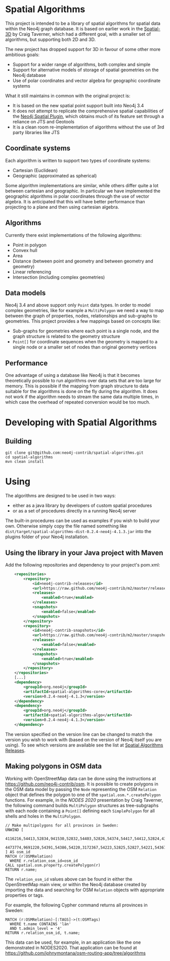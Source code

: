 # Spatial Algorithms

This project is intended to be a library of spatial algorithms for spatial data within the Neo4j graph database.
It is based on earlier work in the [Spatial-3D](https://github.com/craigtaverner/spatial-3d) by Craig Taverner, which had a different goal, with a smaller
set of algorithms, but supporting both 2D and 3D.

The new project has dropped support for 3D in favour of some other more ambitious goals:

* Support for a wider range of algorithms, both complex and simple
* Support for alternative models of storage of spatial geometries on the Neo4j database
* Use of polar coordinates and vector algebra for geographic coordinate systems
 
What it still maintains in common with the original project is:

* It is based on the new spatial point support built into Neo4j 3.4
* It does not attempt to replicate the comprehensive spatial capabilities of the [Neo4j Spatial Plugin](https://github.com/neo4j-contrib/spatial),
  which obtains much of its feature set through a reliance on JTS and Geotools
* It is a clean room re-implementation of algorithms without the use of 3rd party libraries like JTS

## Coordinate systems

Each algorithm is written to support two types of coordinate systems:

* Cartesian (Euclidean)
* Geographic (approximated as spherical)

Some algorithm implementations are similar, while others differ quite a lot between cartesian and geographic.
In particular we have implemented the geographic algorithms in polar coordinates through the use of vector algebra.
It is anticipated that this will have better performance than projecting to a plane and then using cartesian algebra.

## Algorithms

Currently there exist implementations of the following algorithms:

* Point in polygon
* Convex hull
* Area
* Distance (between point and geometry and between geometry and geometry)
* Linear referencing
* Intersection (including complex geometries)

## Data models

Neo4j 3.4 and above support only `Point` data types. In order to model complex geometries, like for example a `MultiPolygon` we need a way to map between
the graph of properties, nodes, relationships and sub-graphs to geometries. This project provides a few mappings based on concepts like:

* Sub-graphs for geometries where each point is a single node, and the graph structure is related to the geometry structure
* `Point[]` for coordinate sequences when the geometry is mapped to a single node or a smaller set of nodes than original geometry vertices

## Performance

One advantage of using a database like Neo4j is that it becomes theoretically possible to run algorithms over data sets that are too large for memory.
This is possible if the mapping from graph structure to data suitable for the algorithms is done on the fly during the algorithm.
It does not work if the algorithm needs to stream the same data multiple times, in which case the overhead of repeated conversion would be too much.

# Developing with Spatial Algorithms

## Building

```
git clone git@github.com:neo4j-contrib/spatial-algorithms.git
cd spatial-algorithms
mvn clean install 
```

# Using

The algorithms are designed to be used in two ways:
 * either as a java library by developers of custom spatial procedures
 * or as a set of procedures directly in a running Neo4j server
 
The built-in procedures can be used as examples if you wish to build your own.
Otherwise simply copy the file named something like `dist/target/spatial-algorithms-dist-0.2.4-neo4j-4.1.3.jar`
into the plugins folder of your Neo4j installation.

## Using the library in your Java project with Maven ##

Add the following repositories and dependency to your project's pom.xml:

~~~xml
    <repositories>
        <repository>
            <id>neo4j-contrib-releases</id>
            <url>https://raw.github.com/neo4j-contrib/m2/master/releases</url>
            <releases>
                <enabled>true</enabled>
            </releases>
            <snapshots>
                <enabled>false</enabled>
            </snapshots>
        </repository>
        <repository>
            <id>neo4j-contrib-snapshots</id>
            <url>https://raw.github.com/neo4j-contrib/m2/master/snapshots</url>
            <releases>
                <enabled>false</enabled>
            </releases>
            <snapshots>
                <enabled>true</enabled>
            </snapshots>
        </repository>
    </repositories>
    [...]
    <dependency>
        <groupId>org.neo4j</groupId>
        <artifactId>spatial-algorithms-core</artifactId>
        <version>0.2.4-neo4j-4.1.3</version>
    </dependency>
    <dependency>
        <groupId>org.neo4j</groupId>
        <artifactId>spatial-algorithms-algo</artifactId>
        <version>0.2.4-neo4j-4.1.3</version>
    </dependency>
~~~

The version specified on the version line can be changed to match the version you wish to work with (based on the version of Neo4j itself you are using).
To see which versions are available see the list at [Spatial Algorithms Releases](https://github.com/neo4j-contrib/m2/tree/master/releases/org/neo4j/spatial-algorithms-algo).

## Making polygons in OSM data

Working with OpenStreetMap data can be done using the instructions at https://github.com/neo4j-contrib/osm.
It is possible to create polygons in the OSM data model by passing the `Node` representing the
OSM `Relation` object that defines the polygon to one of the `spatial.osm.*.createPolygon` functions.
For example, in the _NODES 2020_ presentation by Craig Taverner, the following command builds `MultiPolygon`
structures as tree-subgraphs with each node containing a `Point[]` defining each `SimplePolygon`
for all shells and holes in the `MultiPolygon`. 

~~~cypher
// Make multipolygons for all provinces in Sweden:
UNWIND [
  4116216,54413,52834,941530,52832,54403,52826,54374,54417,54412,52824,43332835,54409,
  4473774,9691220,54391,54386,54220,3172367,54223,52825,52827,54221,54367,54222,940675
] AS osm_id
MATCH (r:OSMRelation)
  WHERE r.relation_osm_id=osm_id
CALL spatial.osm.property.createPolygon(r)
RETURN r.name;
~~~

The `relation_osm_id` values above can be found in either the OpenStreetMap main view, or within the Neo4j database
created by importing the data and searching for OSM `Relation` objects with appropriate properties or tags.

For example, the following Cypher command returns all provinces in Sweden:

~~~cypher
MATCH (r:OSMRelation)-[:TAGS]->(t:OSMTags)
  WHERE t.name CONTAINS 'län'
  AND t.admin_level = '4'
RETURN r.relation_osm_id, t.name;
~~~

This data can be used, for example, in an application like the one demonstrated in NODES2020.
That application can be found at https://github.com/johnymontana/osm-routing-app/tree/algorithms
